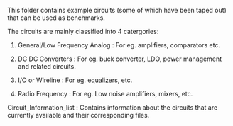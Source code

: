 This folder contains example circuits (some of which have been taped out) that can be used as benchmarks.

The circuits are mainly classified into 4 catergories:

1. General/Low Frequency Analog : For eg. amplifiers, comparators etc.

2. DC DC Converters : For eg. buck converter, LDO, power management and related circuits.

3.  I/O or Wireline : For eg. equalizers, etc.

4. Radio Frequency : For eg. Low noise amplifiers, mixers, etc.

Circuit_Information_list : Contains information about the circuits that are currently available and their corresponding files.
